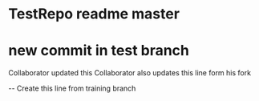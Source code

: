# TestRepo readme master
# new commit in test branch
Collaborator updated this
Collaborator also updates this line form his fork

-- Create this line from training branch
